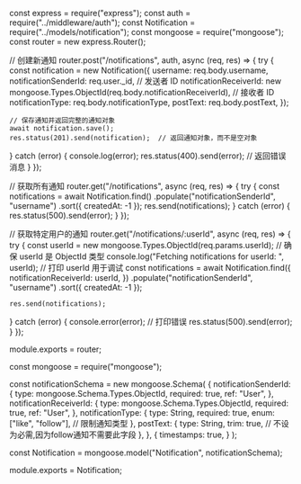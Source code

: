 const express = require("express");
const auth = require("../middleware/auth");
const Notification = require("../models/notification");
const mongoose = require("mongoose");
const router = new express.Router();

// 创建新通知
router.post("/notifications", auth, async (req, res) => {
  try {
    const notification = new Notification({
      username: req.body.username,
      notificationSenderId: req.user._id,  // 发送者 ID
      notificationReceiverId: new mongoose.Types.ObjectId(req.body.notificationReceiverId),  // 接收者 ID
      notificationType: req.body.notificationType,
      postText: req.body.postText,
    });

    // 保存通知并返回完整的通知对象
    await notification.save();
    res.status(201).send(notification);  // 返回通知对象，而不是空对象
  } catch (error) {
    console.log(error);
    res.status(400).send(error); // 返回错误消息
  }
});

// 获取所有通知
router.get("/notifications", async (req, res) => {
  try {
    const notifications = await Notification.find()
      .populate("notificationSenderId", "username")
      .sort({ createdAt: -1 });
    res.send(notifications);
  } catch (error) {
    res.status(500).send(error);
  }
});

// 获取特定用户的通知
router.get("/notifications/:userId", async (req, res) => {
  try {
    const userId = new mongoose.Types.ObjectId(req.params.userId);  // 确保 userId 是 ObjectId 类型
    console.log("Fetching notifications for userId: ", userId);  // 打印 userId 用于调试
    const notifications = await Notification.find({
      notificationReceiverId: userId,
    })
      .populate("notificationSenderId", "username")
      .sort({ createdAt: -1 });

    res.send(notifications);
  } catch (error) {
    console.error(error);  // 打印错误
    res.status(500).send(error);
  }
});

module.exports = router;

const mongoose = require("mongoose");

const notificationSchema = new mongoose.Schema(
  {
    notificationSenderId: {
      type: mongoose.Schema.Types.ObjectId,
      required: true,
      ref: "User",
    },
    notificationReceiverId: {
      type: mongoose.Schema.Types.ObjectId,
      required: true,
      ref: "User",
    },
    notificationType: {
      type: String,
      required: true,
      enum: ["like", "follow"], // 限制通知类型
    },
    postText: {
      type: String,
      trim: true,
      // 不设为必需,因为follow通知不需要此字段
    },
  },
  {
    timestamps: true,
  }
);

const Notification = mongoose.model("Notification", notificationSchema);

module.exports = Notification;
